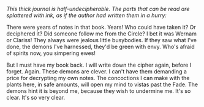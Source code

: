 <i> This thick journal is half-undecipherable. The parts that can be read are splattered with ink, as if the author had written them in a hurry: </i>

There were years of notes in that book. Years! Who could have taken it? Or deciphered it? Did someone follow me from the Circle? I bet it was Wernam or Clariss! They always were jealous little busybodies. If they saw what I've done, the demons I've harnessed, they'd be green with envy. Who's afraid of spirits now, you simpering ewes!

But I must have my book back. I will write down the cipher again, before I forget. Again. These demons are clever. I can't have them demanding a price for decrypting my own notes. The concoctions I can make with the plants here, in safe amounts, will open my mind to vistas past the Fade. The demons hint it is beyond me, because they wish to undermine me. It's so clear. It's so very clear.
